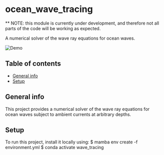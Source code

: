 # ocean_wave_tracing

** NOTE: this module is currently under development, and therefore not all parts of the code will be working as expected.

A numerical solver of the wave ray equations for ocean waves.

![Demo](https://github.com/hevgyrt/ocean_wave_tracing/blob/main/notebooks/movie_rt_poc.gif)


## Table of contents
* [General info](#general-info)
* [Setup](#setup)

## General info
This project provides a numerical solver of the wave ray equations for ocean waves subject to ambient currents at arbitrary depths.

	
## Setup
To run this project, install it locally using:
$ mamba env create -f environment.yml
$ conda activate wave_tracing
